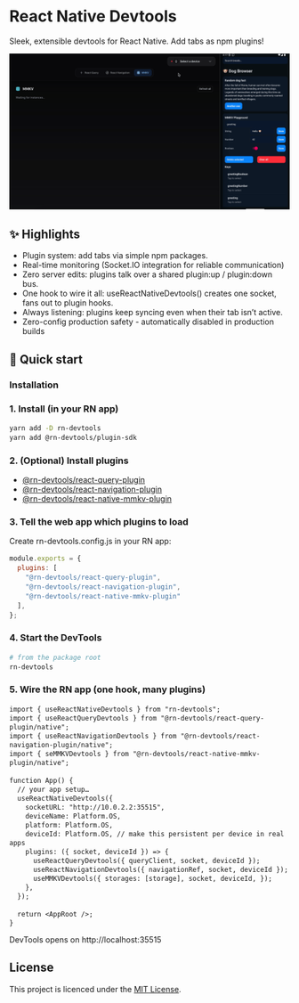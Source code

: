 # React Native Devtools

Sleek, extensible devtools for React Native.
Add tabs as npm plugins!

![alt text](https://github.com/DorianMazur/rn-devtools/raw/main/preview.gif "React Native Devtools preview")

## ✨ Highlights

- Plugin system: add tabs via simple npm packages.
- Real-time monitoring (Socket.IO integration for reliable communication)
- Zero server edits: plugins talk over a shared plugin:up / plugin:down bus.
- One hook to wire it all: useReactNativeDevtools() creates one socket, fans out to plugin hooks.
- Always listening: plugins keep syncing even when their tab isn’t active.
- Zero-config production safety - automatically disabled in production builds

## 🚀 Quick start

### Installation

### 1. Install (in your RN app)

```bash
yarn add -D rn-devtools
yarn add @rn-devtools/plugin-sdk
```
### 2. (Optional) Install plugins

- [@rn-devtools/react-query-plugin](https://github.com/DorianMazur/rn-devtools/tree/main/packages/react-query-plugin)
- [@rn-devtools/react-navigation-plugin](https://github.com/DorianMazur/rn-devtools/tree/main/packages/react-navigation-plugin)
- [@rn-devtools/react-native-mmkv-plugin](https://github.com/DorianMazur/rn-devtools/tree/main/packages/react-native-mmkv-plugin)

### 3. Tell the web app which plugins to load

Create rn-devtools.config.js in your RN app:

```js
module.exports = {
  plugins: [
    "@rn-devtools/react-query-plugin",
    "@rn-devtools/react-navigation-plugin",
    "@rn-devtools/react-native-mmkv-plugin"
  ],
};
```

### 4. Start the DevTools
   
```bash
# from the package root
rn-devtools
```

### 5. Wire the RN app (one hook, many plugins)

```tsx
import { useReactNativeDevtools } from "rn-devtools";
import { useReactQueryDevtools } from "@rn-devtools/react-query-plugin/native";
import { useReactNavigationDevtools } from "@rn-devtools/react-navigation-plugin/native";
import { seMMKVDevtools } from "@rn-devtools/react-native-mmkv-plugin/native";

function App() {
  // your app setup…
  useReactNativeDevtools({
    socketURL: "http://10.0.2.2:35515",
    deviceName: Platform.OS,
    platform: Platform.OS,
    deviceId: Platform.OS, // make this persistent per device in real apps
    plugins: ({ socket, deviceId }) => {
      useReactQueryDevtools({ queryClient, socket, deviceId });
      useReactNavigationDevtools({ navigationRef, socket, deviceId });
      useMMKVDevtools({ storages: [storage], socket, deviceId, });
    },
  });

  return <AppRoot />;
}
```

DevTools opens on http://localhost:35515


## License
This project is licenced under the [MIT License](http://opensource.org/licenses/mit-license.html).